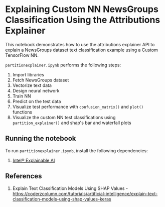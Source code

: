 # Explaining Custom NN NewsGroups Classification Using the Attributions Explainer

This notebook demonstrates how to use the attributions explainer API to explain a NewsGroups dataset text classification example using a Custom TensorFlow NN.

`partitionexplainer.ipynb` performs the following steps:
1. Import libraries
2. Fetch NewsGroups dataset
3. Vectorize text data
4. Design neural network
5. Train NN
6. Predict on the test data
7. Visualize test performance with `confusion_matrix()` and `plot()` functions
9. Visualize the custom NN test classifications using `partition_explainer()` and shap's bar and waterfall plots

## Running the notebook

To run `partitionexplainer.ipynb`, install the following dependencies:
1. [Intel® Explainable AI](https://github.com/Intel/intel-xai-tools)

## References

1. Explain Text Classification Models Using SHAP Values - https://coderzcolumn.com/tutorials/artificial-intelligence/explain-text-classification-models-using-shap-values-keras
